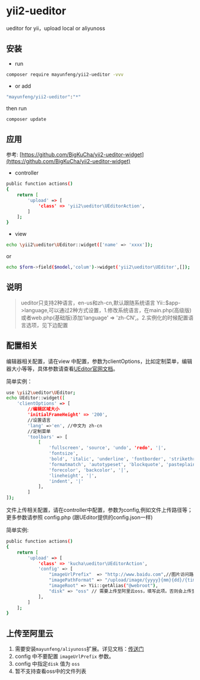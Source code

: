 # yii2-ueditor
ueditor for yii，upload local or aliyunoss

## 安装

- run
```bash
composer require mayunfeng/yii2-ueditor -vvv
```

- or add

```bash
"mayunfeng/yii2-ueditor":"*"
```
then run

```bash
composer update
```

## 应用

参考:
[https://github.com/BigKuCha/yii2-ueditor-widget](https://github.com/BigKuCha/yii2-ueditor-widget)


- controller

```bash
public function actions()
{
    return [
        'upload' => [
            'class' => 'yii2\ueditor\UEditorAction',
        ]
    ];
}
```

- view
```bash
echo \yii2\ueditor\UEditor::widget(['name' => 'xxxx']);
```
or

```bash
echo $form->field($model,'colum')->widget('yii2\ueditor\UEditor',[]);
```

## 说明

> ueditor只支持2种语言，en-us和zh-cn,默认跟随系统语言 Yii::$app->language,可以通过2种方式设置，1.修改系统语言，在main.php(高级版) 或者web.php(基础版)添加'language' => 'zh-CN',。2.实例化的时候配置语言选项，见下边配置


## 配置相关
编辑器相关配置，请在view 中配置，参数为clientOptions，比如定制菜单，编辑器大小等等，具体参数请查看[UEditor官网文档](http://fex.baidu.com/ueditor/)。

简单实例：
```bash
use \yii2\ueditor\UEditor;
echo UEditor::widget([
    'clientOptions' => [
        //编辑区域大小
        'initialFrameHeight' => '200',
        //设置语言
        'lang' =>'en', //中文为 zh-cn
        //定制菜单
        'toolbars' => [
            [
                'fullscreen', 'source', 'undo', 'redo', '|',
                'fontsize',
                'bold', 'italic', 'underline', 'fontborder', 'strikethrough', 'removeformat',
                'formatmatch', 'autotypeset', 'blockquote', 'pasteplain', '|',
                'forecolor', 'backcolor', '|',
                'lineheight', '|',
                'indent', '|'
            ],
        ]
]);
```

文件上传相关配置，请在controller中配置，参数为config,例如文件上传路径等；更多参数请参照 config.php (跟UEditor提供的config.json一样)

简单实例:


```bash
public function actions()
{
    return [
        'upload' => [
            'class' => 'kucha\ueditor\UEditorAction',
            'config' => [
                "imageUrlPrefix"  => "http://www.baidu.com",//图片访问路径前缀
                "imagePathFormat" => "/upload/image/{yyyy}{mm}{dd}/{time}{rand:6}" //上传保存路径
                "imageRoot" => Yii::getAlias("@webroot"),
                "disk" => "oss" // 需要上传至阿里云oss，填写此项。否则会上传至本地
            ],
        ]
    ];
}
```

## 上传至阿里云

1. 需要安装`mayunfeng/aliyunoss`扩展。详见文档：[传送门](https://github.com/mayunf/yii2-aliyunoss)
2. config 中不要配置 `imageUrlPrefix` 参数。
3. config 中指定`disk` 值为 `oss`
3. 暂不支持查看oss中的文件列表



